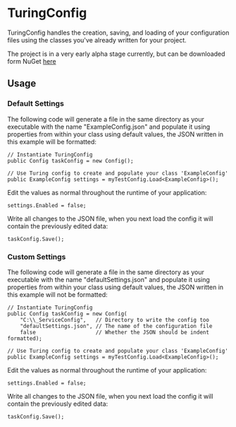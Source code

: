 
# TuringConfig
TuringConfig handles the creation, saving, and loading of your configuration files using the classes you've already written for your project.

The project is in a very early alpha stage currently, but can be downloaded form NuGet [here](https://www.nuget.org/packages/TuringConfig)

## Usage
### Default Settings
The following code will generate a file in the same directory as your executable with the name "ExampleConfig.json" and populate it using properties from within your class using default values, the JSON written in this example will be formatted:

    // Instantiate TuringConfig
    public Config taskConfig = new Config();
    
    // Use Turing config to create and populate your class 'ExampleConfig'
    public ExampleConfig settings = myTestConfig.Load<ExampleConfig>();

Edit the values as normal throughout the runtime of your application:

    settings.Enabled = false;

Write all changes to the JSON file, when you next load the config it will contain the previously edited data:

    taskConfig.Save();

### Custom Settings

The following code will generate a file in the same directory as your executable with the name "defaultSettings.json" and populate it using properties from within your class using default values, the JSON written in this example will not be formatted:

    // Instantiate TuringConfig
    public Config taskConfig = new Config(
        "C:\\_ServiceConfig",   // Directory to write the config too
        "defaultSettings.json", // The name of the configuration file
        false                   // Whether the JSON should be indent formatted);
    
    // Use Turing config to create and populate your class 'ExampleConfig'
    public ExampleConfig settings = myTestConfig.Load<ExampleConfig>();

Edit the values as normal throughout the runtime of your application:

    settings.Enabled = false;

Write all changes to the JSON file, when you next load the config it will contain the previously edited data:

    taskConfig.Save();


